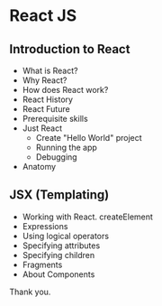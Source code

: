 # React JS

## Introduction to React

- What is React?
- Why React?
- How does React work?
- React History
- React Future
- Prerequisite skills
- Just React
  - Create "Hello World" project
  - Running the app
  - Debugging
- Anatomy

## JSX (Templating)

- Working with React. createElement
- Expressions
- Using logical operators
- Specifying attributes
- Specifying children
- Fragments
- About Components

<!-- 
Significance of component architecture
Types of components
Functional
Class based
Pure
Component Composition
Working with state and props

What is state and it significance
Read state and set state
Passing data to component using props
Validating props using propTypes
Supplying default values to props using defaultProps
Rendering lists

Using react key prop
Using map function to iterate on arrays to generate elements
Event handling in React

Understanding React event system
Understanding Synthetic event
Passing arguments to event handlers
Understanding component lifecycle and  handling errors

Understand the lifecycle methods
Handle errors using error boundaries
Working with forms</str

Controlled components
Uncontrolled components
Understand the significance to default Value prop
Using react ref prop to get access to DOM element
Context

What is context
When to use context
Create Context
Context.Provider
Context.Consumer
Reading context in class
Code-Splitting

What is code splitting
Why do you need code splitting
React.lazy
Suspense
Route-based code splitting
ooks

What are hooks
Why do you need hooks
Different types of hooks
Using state and effect hooks
Rules of hooks
Routing with react router

Setting up react router
Understand routing in single page applications
Working with BrowserRouter and HashRouter components
Configuring route with Route component
Using Switch component to define routing rules
Making routes dynamic using route params
Working with nested routes
Navigating to pages using Link and NavLink component
Redirect routes using Redirect Component
Using Prompt component to get consent of user for navigation
Path less Route to handle failed matches
Just Redux

What is redux
Why redux
Redux principles
Install and setup redux
Creating actions, reducer and store
Immutable.js

What is Immutable.js?
Immutable collections
Lists
Maps
Sets
React Redux

What is React Redux
Why React Redux
Install and setup
Presentational vs Container components
Understand high order component
Understanding mapStateToProps and mapDispatchtToProps usage
Redux middleware

Why redux middleware
Available redux middleware choices
What is redux saga
Install and setup redux saga
Working with Saga helpers
Sagas vs promises
Unit Testing

Understand the significance of unit testing
Understand unit testing jargon and tools
Unit testing react components with Jest
Unit testing react components with enzyme
Webpack Primer

What is webpack
Why webpack
Install and setup webpack
Working with webpack configuration file
Working with loaders
Working with plugins
Setting up Hot Module Replacement
Isomorphic React

What is server-side rendering (SSR)?
Why SSR
Working with render To String and render To Static Markup methods 

https://www.softlogicsys.in/react-js-course-syllabus/
-->

Thank you.
